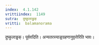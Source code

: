 ```yaml
---
index:  4.1.142
vrittiindex:  1149
sutra:  दुष्कुलाड्ढक्
vritti:  balamanorama 
---
```


दुष्कुलाड्ढक्। पूर्ववदिति। अन्यतरस्याङ्रग्रहणानुवृत्तेरिति भावः। 

